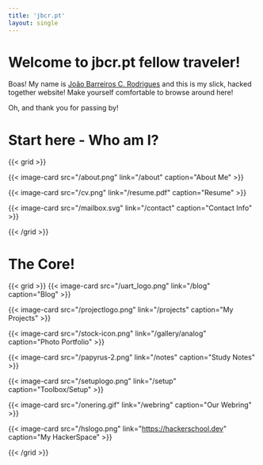 ```yaml
---
title: 'jbcr.pt'
layout: single
---
```


# Welcome to jbcr.pt fellow traveler!

Boas! My name is [João Barreiros C. Rodrigues](about) and this is my slick, hacked together website! Make yourself comfortable to browse around here!

Oh, and thank you for passing by!

# Start here - Who am I?

{{< grid >}}

{{< image-card src="/about.png" link="/about" caption="About Me" >}}

{{< image-card src="/cv.png" link="/resume.pdf" caption="Resume" >}}

   
{{< image-card src="/mailbox.svg" link="/contact" caption="Contact Info" >}}


{{< /grid >}}

# The Core!

{{< grid >}}
{{< image-card src="/uart_logo.png" link="/blog" caption="Blog" >}}

{{< image-card src="/projectlogo.png" link="/projects" caption="My Projects" >}}

{{< image-card src="/stock-icon.png" link="/gallery/analog" caption="Photo Portfolio" >}}

{{< image-card src="/papyrus-2.png" link="/notes" caption="Study Notes" >}}

{{< image-card src="/setuplogo.png" link="/setup" caption="Toolbox/Setup" >}}

{{< image-card src="/onering.gif" link="/webring" caption="Our Webring" >}}

{{< image-card src="/hslogo.png" link="https://hackerschool.dev" caption="My HackerSpace" >}}


{{< /grid >}}

